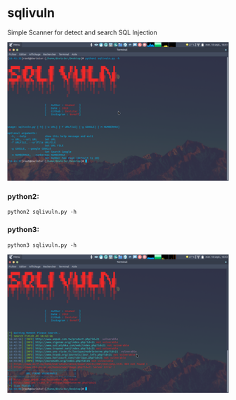 # sqlivuln
Simple Scanner for detect and search SQL Injection

![Image1](capture1.png)

### python2:
    python2 sqlivuln.py -h

### python3:
    python3 sqlivuln.py -h

![Image2](capture2.png)
